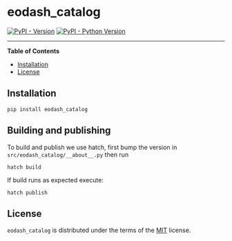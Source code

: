 # eodash_catalog

[![PyPI - Version](https://img.shields.io/pypi/v/eodash_catalog.svg)](https://pypi.org/project/eodash_catalog)
[![PyPI - Python Version](https://img.shields.io/pypi/pyversions/eodash_catalog.svg)](https://pypi.org/project/eodash_catalog)

---

**Table of Contents**

- [Installation](#installation)
- [License](#license)

## Installation

```console
pip install eodash_catalog
```

## Building and publishing

To build and publish we use hatch, first bump the version in `src/eodash_catalog/__about__.py` then run

```console
hatch build
```

If build runs as expected execute:

```console
hatch publish
```

## License

`eodash_catalog` is distributed under the terms of the [MIT](https://spdx.org/licenses/MIT.html) license.
